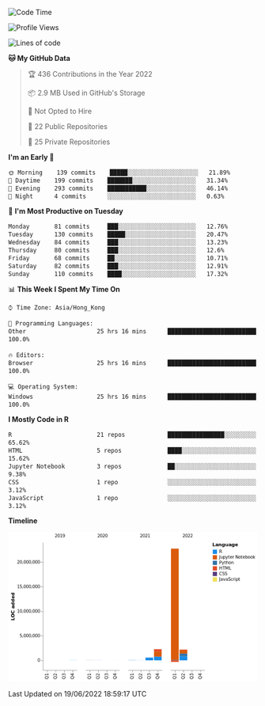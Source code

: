 

<!--**wt12318/wt12318** is a ✨ _special_ ✨ repository because its `README.md` (this file) appears on your GitHub profile.-->

<!--START_SECTION:waka-->
![Code Time](http://img.shields.io/badge/Code%20Time-337%20hrs%2047%20mins-blue)

![Profile Views](http://img.shields.io/badge/Profile%20Views-0-blue)

![Lines of code](https://img.shields.io/badge/From%20Hello%20World%20I%27ve%20Written-27%20Million%20lines%20of%20code-blue)

**🐱 My GitHub Data** 

> 🏆 436 Contributions in the Year 2022
 > 
> 📦 2.9 MB Used in GitHub's Storage 
 > 
> 🚫 Not Opted to Hire
 > 
> 📜 22 Public Repositories 
 > 
> 🔑 25 Private Repositories  
 > 
**I'm an Early 🐤** 

```text
🌞 Morning    139 commits    █████░░░░░░░░░░░░░░░░░░░░   21.89% 
🌆 Daytime    199 commits    ███████░░░░░░░░░░░░░░░░░░   31.34% 
🌃 Evening    293 commits    ███████████░░░░░░░░░░░░░░   46.14% 
🌙 Night      4 commits      ░░░░░░░░░░░░░░░░░░░░░░░░░   0.63%

```
📅 **I'm Most Productive on Tuesday** 

```text
Monday       81 commits     ███░░░░░░░░░░░░░░░░░░░░░░   12.76% 
Tuesday      130 commits    █████░░░░░░░░░░░░░░░░░░░░   20.47% 
Wednesday    84 commits     ███░░░░░░░░░░░░░░░░░░░░░░   13.23% 
Thursday     80 commits     ███░░░░░░░░░░░░░░░░░░░░░░   12.6% 
Friday       68 commits     ██░░░░░░░░░░░░░░░░░░░░░░░   10.71% 
Saturday     82 commits     ███░░░░░░░░░░░░░░░░░░░░░░   12.91% 
Sunday       110 commits    ████░░░░░░░░░░░░░░░░░░░░░   17.32%

```


📊 **This Week I Spent My Time On** 

```text
⌚︎ Time Zone: Asia/Hong_Kong

💬 Programming Languages: 
Other                    25 hrs 16 mins      █████████████████████████   100.0%

🔥 Editors: 
Browser                  25 hrs 16 mins      █████████████████████████   100.0%

💻 Operating System: 
Windows                  25 hrs 16 mins      █████████████████████████   100.0%

```

**I Mostly Code in R** 

```text
R                        21 repos            ████████████████░░░░░░░░░   65.62% 
HTML                     5 repos             ████░░░░░░░░░░░░░░░░░░░░░   15.62% 
Jupyter Notebook         3 repos             ██░░░░░░░░░░░░░░░░░░░░░░░   9.38% 
CSS                      1 repo              ░░░░░░░░░░░░░░░░░░░░░░░░░   3.12% 
JavaScript               1 repo              ░░░░░░░░░░░░░░░░░░░░░░░░░   3.12%

```


**Timeline**

![Chart not found](https://raw.githubusercontent.com/wt12318/wt12318/main/charts/bar_graph.png) 


 Last Updated on 19/06/2022 18:59:17 UTC
<!--END_SECTION:waka-->


